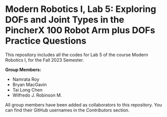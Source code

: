# Modern Robotics I, Lab 5: Exploring DOFs and Joint Types in the PincherX 100 Robot Arm plus DOFs Practice Questions
This repository includes all the codes for Lab 5 of the course Modern Robotics I, for the Fall 2023 Semester. 

**Group Members:**
- Namrata Roy
- Bryan MacGavin
- Tai Long Chen
- Wilfredo J. Robinson M. 

All group members have been added as collaborators to this repository. You can find their GitHub usernames in the *Contributors* section.